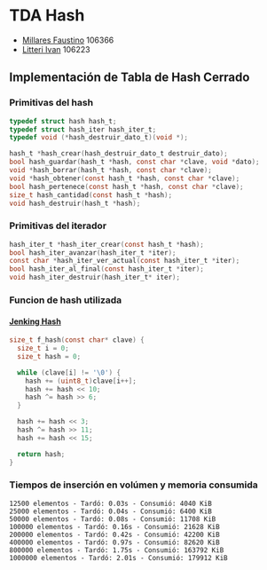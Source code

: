 # TDA Hash
 - [Millares Faustino](https://github.com/FaustinoMillares) 106366
 - [Litteri Ivan](https://github.com/ilitteri) 106223

## Implementación de Tabla de Hash Cerrado

### Primitivas del hash

```c
typedef struct hash hash_t;
typedef struct hash_iter hash_iter_t;
typedef void (*hash_destruir_dato_t)(void *);

hash_t *hash_crear(hash_destruir_dato_t destruir_dato);
bool hash_guardar(hash_t *hash, const char *clave, void *dato);
void *hash_borrar(hash_t *hash, const char *clave);
void *hash_obtener(const hash_t *hash, const char *clave);
bool hash_pertenece(const hash_t *hash, const char *clave);
size_t hash_cantidad(const hash_t *hash);
void hash_destruir(hash_t *hash);
```

### Primitivas del iterador

```c
hash_iter_t *hash_iter_crear(const hash_t *hash);
bool hash_iter_avanzar(hash_iter_t *iter);
const char *hash_iter_ver_actual(const hash_iter_t *iter);
bool hash_iter_al_final(const hash_iter_t *iter);
void hash_iter_destruir(hash_iter_t* iter);
```

### Funcion de hash utilizada

#### [Jenking Hash](https://en.wikipedia.org/wiki/Jenkins_hash_function)

```c
size_t f_hash(const char* clave) {
  size_t i = 0;
  size_t hash = 0;

  while (clave[i] != '\0') {
    hash += (uint8_t)clave[i++];
    hash += hash << 10;
    hash ^= hash >> 6;
  }

  hash += hash << 3;
  hash ^= hash >> 11;
  hash += hash << 15;

  return hash;
}
```

### Tiempos de inserción en volúmen y memoria consumida

```shell
12500 elementos - Tardó: 0.03s - Consumió: 4040 KiB
25000 elementos - Tardó: 0.04s - Consumió: 6400 KiB
50000 elementos - Tardó: 0.08s - Consumió: 11708 KiB
100000 elementos - Tardó: 0.16s - Consumió: 21628 KiB
200000 elementos - Tardó: 0.42s - Consumió: 42200 KiB
400000 elementos - Tardó: 0.97s - Consumió: 82620 KiB
800000 elementos - Tardó: 1.75s - Consumió: 163792 KiB
1000000 elementos - Tardó: 2.01s - Consumió: 179912 KiB
```